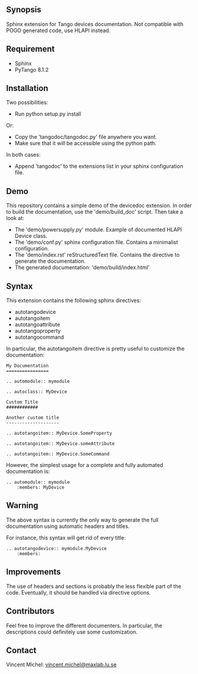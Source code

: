 ## Synopsis

Sphinx extension for Tango devices documentation.
Not compatible with POGO generated code, use HLAPI instead.

## Requirement

- Sphinx
- PyTango 8.1.2

## Installation

Two possibilities:

- Run python setup.py install

Or:

- Copy the 'tangodoc/tangodoc.py' file anywhere you want.
- Make sure that it will be accessible using the python path.

In both cases:

- Append 'tangodoc' to the extensions list in your sphinx configuration file.

## Demo

This repository contains a simple demo of the devicedoc extension.
In order to build the documentation, use the 'demo/build_doc' script.
Then take a look at:

- The 'demo/powersupply.py' module. Example of documented HLAPI Device class. 
- The 'demo/conf.py' sphinx configuration file. Contains a minimalist configuration.
- The 'demo/index.rst' reStructuredText file. Contains the directive to generate the documentation.
- The generated documentation: 'demo/build/index.html'

## Syntax

This extension contains the following sphinx directives:

- autotangodevice
- autotangoitem
- autotangoattribute
- autotangoproperty
- autotangocommand

In particular, the autotangoitem directive is pretty useful to customize the documentation:

    My Documentation
    ================

    .. automodule:: mymodule

    .. autoclass:: MyDevice

    Custom Title
    ############

    Another custom title
    --------------------

    .. autotangoitem:: MyDevice.SomeProperty

    .. autotangoitem:: MyDevice.someAttribute

    .. autotangoitem:: MyDevice.SomeCommand

However, the simplest usage for a complete and fully automated documentation is:

    .. automodule:: mymodule
        :members: MyDevice

## Warning

The above syntax is currently the only way to generate the full documentation 
using automatic headers and titles.

For instance, this syntax will get rid of every title:

    .. autotangodevice:: mymodule.MyDevice
        :members: 

## Improvements

The use of headers and sections is probably the less flexible part of the code.
Eventually, it should be handled via directive options.

## Contributors

Feel free to improve the different documenters.
In particular, the descriptions could definitely use some customization.

## Contact

Vincent Michel: vincent.michel@maxlab.lu.se
